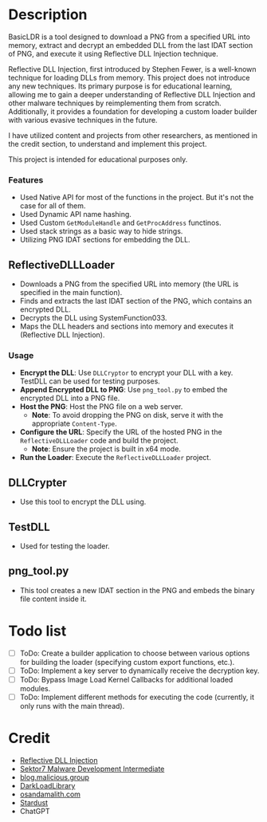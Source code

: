 # Description
BasicLDR is a tool designed to download a PNG from a specified URL into memory, extract and decrypt an embedded DLL from the last IDAT section of PNG, and execute it using Reflective DLL Injection technique. 

Reflective DLL Injection, first introduced by Stephen Fewer, is a well-known technique for loading DLLs from memory. This project does not introduce any new techniques. Its primary purpose is for educational learning, allowing me to gain a deeper understanding of Reflective DLL Injection and other malware techniques by reimplementing them from scratch. Additionally, it provides a foundation for developing a custom loader builder with various evasive techniques in the future. 

I have utilized content and projects from other researchers, as mentioned in the credit section, to understand and implement this project.

This project is intended for educational purposes only.

### Features 
- Used Native API for most of the functions in the project. But it's not the case for all of them. 
- Used Dynamic API name hashing. 
- Used Custom `GetModuleHandle` and `GetProcAddress` functinos. 
- Used stack strings as a basic way to hide strings. 
- Utilizing PNG IDAT sections for embedding the DLL.

## ReflectiveDLLLoader
- Downloads a PNG from the specified URL into memory (the URL is specified in the main function).
- Finds and extracts the last IDAT section of the PNG, which contains an encrypted DLL.
- Decrypts the DLL using SystemFunction033. 
- Maps the DLL headers and sections into memory and executes it (Reflective DLL Injection).

### Usage
- **Encrypt the DLL**: Use `DLLCryptor` to encrypt your DLL with a key. TestDLL can be used for testing purposes.
- **Append Encrypted DLL to PNG**: Use `png_tool.py` to embed the encrypted DLL into a PNG file.
- **Host the PNG**: Host the PNG file on a web server.
	- **Note**: To avoid dropping the PNG on disk, serve it with the appropriate `Content-Type`.
- **Configure the URL**: Specify the URL of the hosted PNG in the `ReflectiveDLLLoader` code and build the project.
	- **Note**: Ensure the project is built in x64 mode.
- **Run the Loader**: Execute the `ReflectiveDLLLoader` project.

## DLLCrypter
- Use this tool to encrypt the DLL using.   

## TestDLL
- Used for testing the loader. 

## png_tool.py
- This tool creates a new IDAT section in the PNG and embeds the binary file content inside it.

# Todo list
- [ ] ToDo: Create a builder application to choose between various options for building the loader (specifying custom export functions, etc.).
- [ ] ToDo: Implement a key server to dynamically receive the decryption key.
- [ ] ToDo: Bypass Image Load Kernel Callbacks for additional loaded modules.
- [ ] ToDo: Implement different methods for executing the code (currently, it only runs with the main thread).

# Credit
- [Reflective DLL Injection](https://github.com/stephenfewer/ReflectiveDLLInjection)
- [Sektor7 Malware Development Intermediate](https://institute.sektor7.net/rto-maldev-intermediate)
- [blog.malicious.group](https://blog.malicious.group/writing-your-own-rdi-srdi-loader-using-c-and-asm/)
- [DarkLoadLibrary](https://github.com/bats3c/DarkLoadLibrary)
- [osandamalith.com](https://osandamalith.com/2022/11/10/encrypting-shellcode-using-systemfunction032-033/)
- [Stardust](https://github.com/Cracked5pider/Stardust/tree/main)
- ChatGPT

